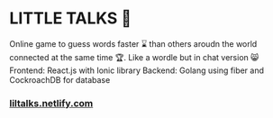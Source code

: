 <h1>LITTLE TALKS 💬</h1>
Online game to guess words faster ⌛ than others aroudn the world connected at the same time 🏆. Like a wordle but in chat version 😸
Frontend: React.js with Ionic library
Backend: Golang using fiber and CockroachDB for database
<h3><a href="https://liltalks.netlify.app/">liltalks.netlify.com</a></h3>
